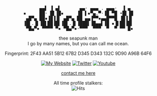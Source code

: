 <div align=center><pre>
      ▄▄▌ ▐ ▄▌       ▄▄· ▄▄▄ . ▄▄▄·  ▐ ▄ 
▪     ██· █▌▐█▪     ▐█ ▌▪▀▄.▀·▐█ ▀█ •█▌▐█
 ▄█▀▄ ██▪▐█▐▐▌ ▄█▀▄ ██ ▄▄▐▀▀▪▄▄█▀▀█ ▐█▐▐▌
▐█▌.▐▌▐█▌██▐█▌▐█▌.▐▌▐███▌▐█▄▄▌▐█ ▪▐▌██▐█▌
 ▀█▄▀▪ ▀▀▀▀ ▀▪ ▀█▄▀▪·▀▀▀  ▀▀▀  ▀  ▀ ▀▀ █▪
</pre>

thee seapunk man  
I go by many names, but you can call me ocean.

Fingerprint: 2F43 AA51 5B12 67B2 D345 D343 132C 9D90 A96B 64F6

[![My Website](https://img.shields.io/badge/-My%20Website-indigo?style=for-the-badge)](https://bruhchan.xyz/)
[![Twitter](https://img.shields.io/badge/-twit-1DA1F2?style=for-the-badge&logo=twitter&logoColor=white)](https://twitter.com/owocean)
[![Youtube](https://img.shields.io/badge/-youtube-ff0000?style=for-the-badge&logo=youtube&logoColor=white)](https://www.youtube.com/channel/UCDWnAvConmfv48PqVaCzs2g)

[contact me here](https://bruhchan.xyz/contact)

All time profile stalkers:  
![Hits](https://profile-counter.glitch.me/owocean/count.svg)

</div>
